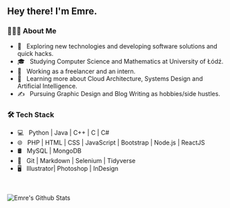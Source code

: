 <h2> Hey there! I'm Emre.</h2>

<h3> 👨🏻‍💻 About Me </h3>

- 🤔 &nbsp; Exploring new technologies and developing software solutions and quick hacks.
- 🎓 &nbsp; Studying Computer Science and Mathematics at University of Łódź.
- 💼 &nbsp; Working as a freelancer and an intern.
- 🌱 &nbsp; Learning more about Cloud Architecture, Systems Design and Artificial Intelligence.
- ✍️ &nbsp; Pursuing Graphic Design and Blog Writing as hobbies/side hustles.

<h3>🛠 Tech Stack</h3>

- 💻 &nbsp; Python | Java | C++ | C | C#
- 🌐 &nbsp; PHP | HTML | CSS | JavaScript | Bootstrap | Node.js | ReactJS
- 🛢 &nbsp; MySQL | MongoDB
- 🔧 &nbsp; Git | Markdown | Selenium | Tidyverse
- 🖥 &nbsp; Illustrator| Photoshop | InDesign

<br/>

![Emre's Github Stats](https://github-readme-stats.vercel.app/api?username=emreires&show_icons=true_color=fff&icon_color=79ff97&text_color=9f9f9f&bg_color=151515)
